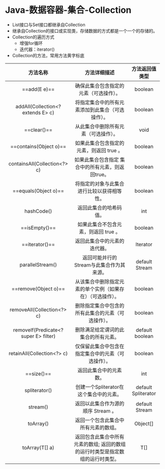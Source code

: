 # Java-数据容器-集合-Collection

- List接口与Set接口都继承自Collection
- 继承自Collection的接口或实现类，存储数据的方式都是一个一个的存储的。
- Collection的遍历方式
  - 增强for循环
  - 迭代器：iterator()
- Collection的方法，常用方法黄字标底

|                方法名称                |                         方法详细描述                         |     方法返回值类型     |
| :------------------------------------: | :----------------------------------------------------------: | :--------------------: |
|              ==add(E e)==              |            确保此集合包含指定的元素（可选操作）。            |        boolean         |
|   addAll(Collection<?  extends E> c)   |       将指定集合中的所有元素添加到此集合（可选操作）。       |        boolean         |
|              ==clear()==               |             从此集合中删除所有元素（可选操作）。             |          void          |
|         ==contains(Object o)==         |           如果此集合包含指定的元素，则返回 true 。           |        boolean         |
|      containsAll(Collection<?> c)      |      如果此集合包含指定 集合中的所有元素，则返回true。       |        boolean         |
|          ==equals(Object o)==          |          将指定的对象与此集合进行比较以获得相等性。          |        boolean         |
|               hashCode()               |                    返回此集合的哈希码值。                    |          int           |
|             ==isEmpty()==              |             如果此集合不包含元素，则返回 true 。             |        boolean         |
|             ==iterator()==             |                 返回此集合中的元素的迭代器。                 |      Iterator<E>       |
|            parallelStream()            |          返回可能并行的 Stream与此集合作为其来源。           |   default Stream<E>    |
|          ==remove(Object o)==          |  从该集合中删除指定元素的单个实例（如果存在）（可选操作）。  |        boolean         |
|       removeAll(Collection<?> c)       |      删除指定集合中包含的所有此集合的元素（可选操作）。      |        boolean         |
| removeIf(Predicate<?  super E> filter) |             删除满足给定谓词的此集合的所有元素。             |    default boolean     |
|       retainAll(Collection<?> c)       |      仅保留此集合中包含在指定集合中的元素（可选操作）。      |        boolean         |
|               ==size()==               |                    返回此集合中的元素数。                    |          int           |
|             spliterator()              |           创建一个Spliterator在这个集合中的元素。            | default Spliterator<E> |
|                stream()                |              返回以此集合作为源的顺序 Stream 。              |   default Stream<E>    |
|               toArray()                |             返回一个包含此集合中所有元素的数组。             |        Object[]        |
|             toArray(T[] a)             | 返回包含此集合中所有元素的数组;  返回的数组的运行时类型是指定数组的运行时类型。 |        <T> T[]         |